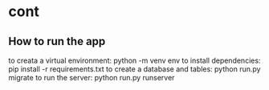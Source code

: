 # cont

## How to run the app
to creata a virtual environment: python -m venv env
to install dependencies: pip install -r requirements.txt
to create a database and tables: python run.py migrate
to run the server: python run.py runserver

